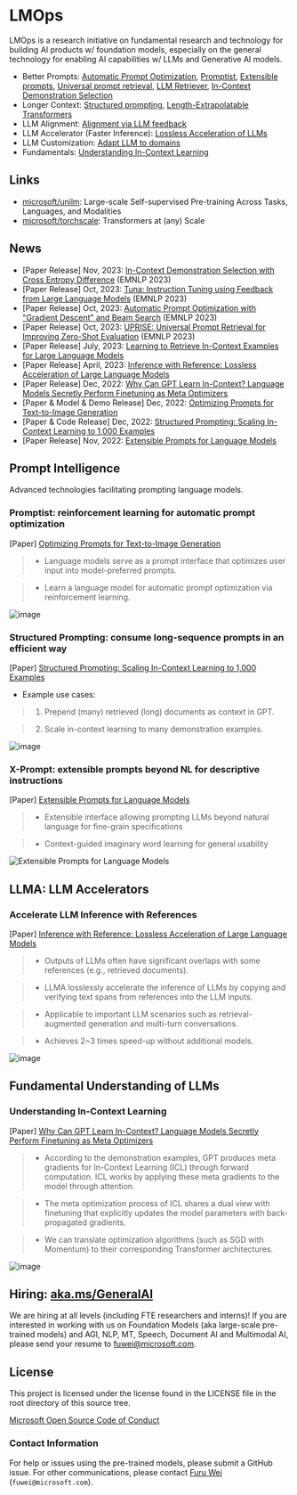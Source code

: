 <!--# LMOps: Enabling AI w/ LLMs-->

# LMOps
LMOps is a research initiative on fundamental research and technology for building AI products w/ foundation models, especially on the general technology for enabling AI capabilities w/ LLMs and Generative AI models.

- Better Prompts: [Automatic Prompt Optimization](https://arxiv.org/abs/2305.03495), [Promptist](https://arxiv.org/abs/2212.09611), [Extensible prompts](https://arxiv.org/abs/2212.00616), [Universal prompt retrieval](https://arxiv.org/abs/2303.08518), [LLM Retriever](https://arxiv.org/abs/2307.07164), [In-Context Demonstration Selection](https://arxiv.org/abs/2305.14726)
- Longer Context: [Structured prompting](https://arxiv.org/abs/2212.06713), [Length-Extrapolatable Transformers](https://arxiv.org/abs/2212.10554)
- LLM Alignment: [Alignment via LLM feedback]()
- LLM Accelerator (Faster Inference): [Lossless Acceleration of LLMs](https://arxiv.org/abs/2304.04487)
- LLM Customization: [Adapt LLM to domains](https://arxiv.org/pdf/2309.09530.pdf)
- Fundamentals: [Understanding In-Context Learning](https://arxiv.org/abs/2212.10559)

## Links

- [microsoft/unilm](https://github.com/microsoft/unilm): Large-scale Self-supervised Pre-training Across Tasks, Languages, and Modalities
- [microsoft/torchscale](https://github.com/microsoft/torchscale): Transformers at (any) Scale

## News
- [Paper Release] Nov, 2023: [In-Context Demonstration Selection with Cross Entropy Difference](https://arxiv.org/abs/2305.14726) (EMNLP 2023)
- [Paper Release] Oct, 2023: [Tuna: Instruction Tuning using Feedback from Large Language Models](https://arxiv.org/pdf/2310.13385.pdf) (EMNLP 2023)
- [Paper Release] Oct, 2023: [Automatic Prompt Optimization with "Gradient Descent" and Beam Search](https://arxiv.org/abs/2305.03495) (EMNLP 2023)
- [Paper Release] Oct, 2023: [UPRISE: Universal Prompt Retrieval for Improving Zero-Shot Evaluation](https://arxiv.org/abs/2303.08518) (EMNLP 2023)
- [Paper Release] July, 2023: [Learning to Retrieve In-Context Examples for Large Language Models](https://arxiv.org/abs/2307.07164)
- [Paper Release] April, 2023: [Inference with Reference: Lossless Acceleration of Large Language Models](https://arxiv.org/abs/2304.04487)
- [Paper Release] Dec, 2022: [Why Can GPT Learn In-Context? Language Models Secretly Perform Finetuning as Meta Optimizers](https://arxiv.org/abs/2212.10559)
- [Paper & Model & Demo Release] Dec, 2022: [Optimizing Prompts for Text-to-Image Generation](https://aka.ms/promptist)
- [Paper & Code Release] Dec, 2022: [Structured Prompting: Scaling In-Context Learning to 1,000 Examples](https://arxiv.org/abs/2212.06713)
- [Paper Release] Nov, 2022: [Extensible Prompts for Language Models](https://arxiv.org/abs/2212.00616)

## Prompt Intelligence

Advanced technologies facilitating prompting language models.

### Promptist: reinforcement learning for automatic prompt optimization

[Paper] [Optimizing Prompts for Text-to-Image Generation](https://arxiv.org/abs/2212.09611)

> - Language models serve as a prompt interface that optimizes user input into model-preferred prompts.

> - Learn a language model for automatic prompt optimization via reinforcement learning.

![image](https://user-images.githubusercontent.com/1070872/207856962-02f08d92-f2bf-441a-b1c3-efff1a4b6187.png)


### Structured Prompting: consume long-sequence prompts in an efficient way

[Paper] [Structured Prompting: Scaling In-Context Learning to 1,000 Examples](https://arxiv.org/abs/2212.06713)

- Example use cases:

> 1) Prepend (many) retrieved (long) documents as context in GPT.

> 2) Scale in-context learning to many demonstration examples.

![image](https://user-images.githubusercontent.com/1070872/207856629-2bb0c933-c27b-4177-9e10-e397622ae79b.png)


### X-Prompt: extensible prompts beyond NL for descriptive instructions

[Paper] [Extensible Prompts for Language Models](https://arxiv.org/abs/2212.00616)

> - Extensible interface allowing prompting LLMs beyond natural language for fine-grain specifications

> - Context-guided imaginary word learning for general usability

![Extensible Prompts for Language Models](https://user-images.githubusercontent.com/1070872/207856788-5409d04d-c406-4b29-ae7b-2732e727d4cc.png)


## LLMA: LLM Accelerators

### Accelerate LLM Inference with References

[Paper] [Inference with Reference: Lossless Acceleration of Large Language Models](https://arxiv.org/abs/2304.04487)

> - Outputs of LLMs often have significant overlaps with some references (e.g., retrieved documents).

> - LLMA losslessly accelerate the inference of LLMs by copying and verifying text spans from references into the LLM inputs.

> - Applicable to important LLM scenarios such as retrieval-augmented generation and multi-turn conversations.

> - Achieves 2~3 times speed-up without additional models.

![image](https://user-images.githubusercontent.com/6700539/231664563-aec35679-b4ab-4b6b-b6b4-b2b4ea1aab53.png)


## Fundamental Understanding of LLMs

### Understanding In-Context Learning

[Paper] [Why Can GPT Learn In-Context? Language Models Secretly Perform Finetuning as Meta Optimizers](https://arxiv.org/abs/2212.10559)

> - According to the demonstration examples, GPT produces meta gradients for In-Context Learning (ICL) through forward computation. ICL works by applying these meta gradients to the model through attention.

> - The meta optimization process of ICL shares a dual view with finetuning that explicitly updates the model parameters with back-propagated gradients.

> - We can translate optimization algorithms (such as SGD with Momentum) to their corresponding Transformer architectures.

![image](https://user-images.githubusercontent.com/1070872/208835096-54407f5f-d136-4747-9629-3219988df5d4.png)

## Hiring: [aka.ms/GeneralAI](https://aka.ms/GeneralAI)
We are hiring at all levels (including FTE researchers and interns)! If you are interested in working with us on Foundation Models (aka large-scale pre-trained models) and AGI, NLP, MT, Speech, Document AI and Multimodal AI, please send your resume to <a href="mailto:fuwei@microsoft.com" class="x-hidden-focus">fuwei@microsoft.com</a>.

## License
This project is licensed under the license found in the LICENSE file in the root directory of this source tree.

[Microsoft Open Source Code of Conduct](https://opensource.microsoft.com/codeofconduct)

### Contact Information

For help or issues using the pre-trained models, please submit a GitHub issue.
For other communications, please contact [Furu Wei](http://gitnlp.org/) (`fuwei@microsoft.com`).
